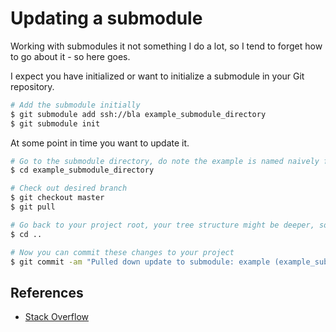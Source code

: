 # Updating a submodule

Working with submodules it not something I do a lot, so I tend to forget how to go about it - so here goes.

I expect you have initialized or want to initialize a submodule in your Git repository.

```bash
# Add the submodule initially
$ git submodule add ssh://bla example_submodule_directory
$ git submodule init
```

At some point in time you want to update it.

```bash
# Go to the submodule directory, do note the example is named naively for the purpose of demonstration
$ cd example_submodule_directory

# Check out desired branch
$ git checkout master
$ git pull

# Go back to your project root, your tree structure might be deeper, so this is just a basic example
$ cd ..

# Now you can commit these changes to your project
$ git commit -am "Pulled down update to submodule: example (example_submodule_directory)"
```

## References

- [Stack Overflow](https://stackoverflow.com/questions/5828324/update-git-submodule-to-latest-commit-on-origin)
